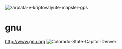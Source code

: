 ![zarplata-v-kriptovalyute-mapsler-gps](https://user-images.githubusercontent.com/89662644/131937733-523c233c-ab0f-4a11-beea-77e0b1a4dc1e.jpg)
# gnu
http://www.gnu.org
![Colorado-State-Capitol-Denver](https://user-images.githubusercontent.com/89662644/131937765-bcd93121-34e3-4d60-9f37-e1b4b2df88c1.jpg)
